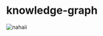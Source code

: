 # knowledge-graph
![nahaii](https://user-images.githubusercontent.com/45791009/220120359-c13814a0-d603-467a-a795-c8921f9d9266.png)
